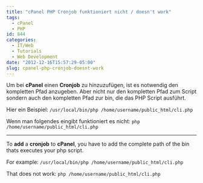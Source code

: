 ```yaml
---
title: "cPanel PHP Cronjob funktioniert nicht / doesn't work"
tags:
  - cPanel
  - PHP
id: 844
categories:
  - IT/Web
  - Tutorials
  - Web Development
date: "2012-12-16T15:57:29-05:00"
slug: cpanel-php-cronjob-doesnt-work
---
```


Um bei **cPanel** einen **Cronjob** zu hinzuzufügen, ist es notwendig den kompletten Pfad anzugeben. Aber nicht nur den kompletten Pfad zum Script sondern auch den kompletten Pfad zur bin, die das PHP Script ausführt.

Hier ein Beispiel:
`/usr/local/bin/php /home/username/public_html/cli.php`

Wenn man folgendes eingibt funktioniert es nicht:
`php /home/username/public_html/cli.php`

* * *

To **add** a **cronjob** to **cPanel**, you have to add the complete path of the bin thats executes your php script.

For example:
`/usr/local/bin/php /home/username/public_html/cli.php`

That does not work:
`php /home/username/public_html/cli.php`
